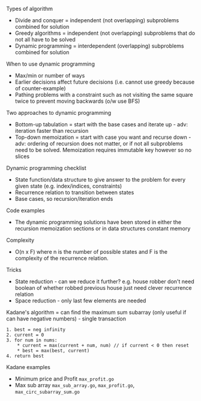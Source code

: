 Types of algorithm
* Divide and conquer = independent (not overlapping) subproblems combined for solution
* Greedy algorithms = independent (not overlapping) subproblems that do not all have to be solved
* Dynamic programming = interdependent (overlapping) subproblems combined for solution

When to use dynamic programming
* Max/min or number of ways 
* Earlier decisions affect future decisions (i.e. cannot use greedy because of counter-example)
* Pathing problems with a constraint such as not visiting the same square twice to prevent moving backwards (o/w use BFS)

Two approaches to dynamic programming
* Bottom-up tabulation = start with the base cases and iterate up - adv: iteration faster than recursion
* Top-down memoization = start with case you want and recurse down - adv: ordering of recursion does not matter, or if not all subproblems need to be solved. Memoization requires immutable key however so no slices

Dynamic programming checklist
* State function/data structure to give answer to the problem for every given state (e.g. index/indices, constraints)
* Recurrence relation to transition between states
* Base cases, so recursion/iteration ends

Code examples
* The dynamic programming solutions have been stored in either the recursion memoization sections or in data structures constant memory

Complexity
* O(n x F) where n is the number of possible states and F is the complexity of the recurrence relation.

Tricks
* State reduction - can we reduce it further? e.g. house robber don't need boolean of whether robbed previous house just need clever recurrence relation
* Space reduction - only last few elements are needed

Kadane's algorithm = can find the maximum sum subarray (only useful if can have negative numbers) - single transaction
```
1. best = neg infinity
2. current = 0
3. for num in nums:
    * current = max(current + num, num) // if current < 0 then reset
    * best = max(best, current)
4. return best
```

Kadane examples
* Minimum price and Profit `max_profit.go`
* Max sub array `max_sub_array.go`, `max_profit.go`, `max_circ_subarray_sum.go`